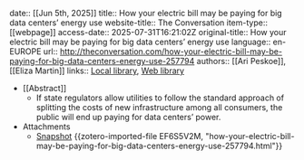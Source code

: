 date:: [[Jun 5th, 2025]]
title:: How your electric bill may be paying for big data centers’ energy use
website-title:: The Conversation
item-type:: [[webpage]]
access-date:: 2025-07-31T16:21:02Z
original-title:: How your electric bill may be paying for big data centers’ energy use
language:: en-EUROPE
url:: http://theconversation.com/how-your-electric-bill-may-be-paying-for-big-data-centers-energy-use-257794
authors:: [[Ari Peskoe]], [[Eliza Martin]]
links:: [Local library](zotero://select/library/items/BJ8Q355J), [Web library](https://www.zotero.org/users/46463/items/BJ8Q355J)

- [[Abstract]]
	- If state regulators allow utilities to follow the standard approach of splitting the costs of new infrastructure among all consumers, the public will end up paying for data centers’ power.
- Attachments
	- [Snapshot](http://theconversation.com/how-your-electric-bill-may-be-paying-for-big-data-centers-energy-use-257794) {{zotero-imported-file EF6S5V2M, "how-your-electric-bill-may-be-paying-for-big-data-centers-energy-use-257794.html"}}